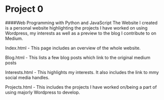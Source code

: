 # Project 0

####Web Programming with Python and JavaScript
The Website I created is a personal website highlighting the projects I have worked on using Wordpress, my interests as well as a preview to the blog I contribute to on Medium. 

Index.html - This page includes an overview of the whole website. 

Blog.html - This lists a few blog posts which link to the original medium posts

Interests.html - This highlights my interests. It also includes the link to mmy social media handles. 

Projects.html - This includes the projects I have worked on/being a part of using majorly Wordpress to develop. 

